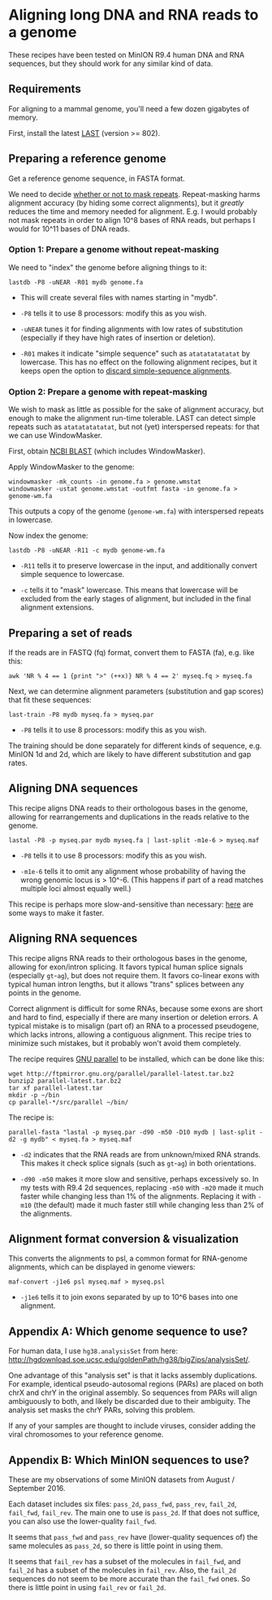 # Aligning long DNA and RNA reads to a genome

These recipes have been tested on MinION R9.4 human DNA and RNA
sequences, but they should work for any similar kind of data.

## Requirements

For aligning to a mammal genome, you'll need a few dozen gigabytes of
memory.

First, install the latest [LAST](http://last.cbrc.jp/) (version >=
802).

## Preparing a reference genome

Get a reference genome sequence, in FASTA format.

We need to decide [whether or not to mask
repeats](http://last.cbrc.jp/doc/last-repeats.html).  Repeat-masking
harms alignment accuracy (by hiding some correct alignments), but it
*greatly* reduces the time and memory needed for alignment.  E.g. I
would probably not mask repeats in order to align 10^8 bases of RNA
reads, but perhaps I would for 10^11 bases of DNA reads.

### Option 1: Prepare a genome without repeat-masking

We need to "index" the genome before aligning things to it:

    lastdb -P8 -uNEAR -R01 mydb genome.fa

* This will create several files with names starting in "mydb".

* `-P8` tells it to use 8 processors: modify this as you wish.

* `-uNEAR` tunes it for finding alignments with low rates of
  substitution (especially if they have high rates of insertion or
  deletion).

* `-R01` makes it indicate "simple sequence" such as `atatatatatatat`
  by lowercase.  This has no effect on the following alignment
  recipes, but it keeps open the option to [discard simple-sequence
  alignments](http://last.cbrc.jp/doc/last-postmask.html).

### Option 2: Prepare a genome with repeat-masking

We wish to mask as little as possible for the sake of alignment
accuracy, but enough to make the alignment run-time tolerable.  LAST
can detect simple repeats such as `atatatatatatat`, but not (yet)
interspersed repeats: for that we can use WindowMasker.

First, obtain [NCBI
BLAST](ftp://ftp.ncbi.nlm.nih.gov/blast/executables/blast+/LATEST/)
(which includes WindowMasker).

Apply WindowMasker to the genome:

    windowmasker -mk_counts -in genome.fa > genome.wmstat
    windowmasker -ustat genome.wmstat -outfmt fasta -in genome.fa > genome-wm.fa

This outputs a copy of the genome (`genome-wm.fa`) with interspersed
repeats in lowercase.

Now index the genome:

    lastdb -P8 -uNEAR -R11 -c mydb genome-wm.fa

* `-R11` tells it to preserve lowercase in the input, and additionally
  convert simple sequence to lowercase.

* `-c` tells it to "mask" lowercase.  This means that lowercase will
  be excluded from the early stages of alignment, but included in the
  final alignment extensions.

## Preparing a set of reads

If the reads are in FASTQ (fq) format, convert them to FASTA (fa),
e.g. like this:

    awk 'NR % 4 == 1 {print ">" (++x)} NR % 4 == 2' myseq.fq > myseq.fa

Next, we can determine alignment parameters (substitution and gap
scores) that fit these sequences:

    last-train -P8 mydb myseq.fa > myseq.par

* `-P8` tells it to use 8 processors: modify this as you wish.

The training should be done separately for different kinds of
sequence, e.g. MinION 1d and 2d, which are likely to have different
substitution and gap rates.

## Aligning DNA sequences

This recipe aligns DNA reads to their orthologous bases in the genome,
allowing for rearrangements and duplications in the reads relative to
the genome.

    lastal -P8 -p myseq.par mydb myseq.fa | last-split -m1e-6 > myseq.maf

* `-P8` tells it to use 8 processors: modify this as you wish.

* `-m1e-6` tells it to omit any alignment whose probability of having
  the wrong genomic locus is > 10^-6.  (This happens if part of a read
  matches multiple loci almost equally well.)

This recipe is perhaps more slow-and-sensitive than necessary:
[here](http://last.cbrc.jp/doc/last-tuning.html) are some ways to make
it faster.

## Aligning RNA sequences

This recipe aligns RNA reads to their orthologous bases in the genome,
allowing for exon/intron splicing.  It favors typical human splice
signals (especially `gt`-`ag`), but does not require them.  It favors
co-linear exons with typical human intron lengths, but it allows
"trans" splices between any points in the genome.

Correct alignment is difficult for some RNAs, because some exons are
short and hard to find, especially if there are many insertion or
deletion errors.  A typical mistake is to misalign (part of) an RNA to
a processed pseudogene, which lacks introns, allowing a contiguous
alignment.  This recipe tries to minimize such mistakes, but it
probably won't avoid them completely.

The recipe requires [GNU
parallel](https://www.gnu.org/software/parallel/) to be installed,
which can be done like this:

    wget http://ftpmirror.gnu.org/parallel/parallel-latest.tar.bz2
    bunzip2 parallel-latest.tar.bz2
    tar xf parallel-latest.tar
    mkdir -p ~/bin
    cp parallel-*/src/parallel ~/bin/

The recipe is:

    parallel-fasta "lastal -p myseq.par -d90 -m50 -D10 mydb | last-split -d2 -g mydb" < myseq.fa > myseq.maf

* `-d2` indicates that the RNA reads are from unknown/mixed RNA
  strands.  This makes it check splice signals (such as `gt`-`ag`) in
  both orientations.

* `-d90 -m50` makes it more slow and sensitive, perhaps excessively
  so.  In my tests with R9.4 2d sequences, replacing `-m50` with
  `-m20` made it much faster while changing less than 1% of the
  alignments.  Replacing it with `-m10` (the default) made it much
  faster still while changing less than 2% of the alignments.

## Alignment format conversion & visualization

This converts the alignments to psl, a common format for RNA-genome
alignments, which can be displayed in genome viewers:

    maf-convert -j1e6 psl myseq.maf > myseq.psl

* `-j1e6` tells it to join exons separated by up to 10^6 bases into
  one alignment.

## Appendix A: Which genome sequence to use?

For human data, I use `hg38.analysisSet` from here:
<http://hgdownload.soe.ucsc.edu/goldenPath/hg38/bigZips/analysisSet/>.

One advantage of this "analysis set" is that it lacks assembly
duplications.  For example, identical pseudo-autosomal regions (PARs)
are placed on both chrX and chrY in the original assembly.  So
sequences from PARs will align ambiguously to both, and likely be
discarded due to their ambiguity.  The analysis set masks the chrY
PARs, solving this problem.

If any of your samples are thought to include viruses, consider adding
the viral chromosomes to your reference genome.

## Appendix B: Which MinION sequences to use?

These are my observations of some MinION datasets from August /
September 2016.

Each dataset includes six files: `pass_2d`, `pass_fwd`, `pass_rev`,
`fail_2d`, `fail_fwd`, `fail_rev`.  The main one to use is `pass_2d`.
If that does not suffice, you can also use the lower-quality
`fail_fwd`.

It seems that `pass_fwd` and `pass_rev` have (lower-quality sequences
of) the same molecules as `pass_2d`, so there is little point in using
them.

It seems that `fail_rev` has a subset of the molecules in `fail_fwd`,
and `fail_2d` has a subset of the molecules in `fail_rev`.  Also, the
`fail_2d` sequences do not seem to be more accurate than the
`fail_fwd` ones.  So there is little point in using `fail_rev` or
`fail_2d`.
